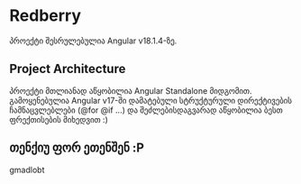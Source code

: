 # Redberry

პროექტი შესრულებულია Angular v18.1.4-ზე.

## Project Architecture

პროექტი მთლიანად აწყობილია Angular Standalone მიდგომით. გამოყენებულია Angular v17-ში დამატებული სტრუქტურული დირექტივების ჩამნაცვლებლები (@for @if ...) და შეძლებისდაგვარად აწყობილია ბესთ ფრექთისების მიხედვით :)

## თენქიუ ფორ ეთენშენ :P

gmadlobt
